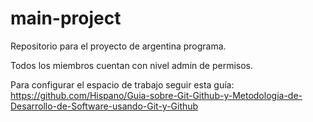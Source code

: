 # main-project
Repositorio para el proyecto de argentina programa.

Todos los miembros cuentan con nivel admin de permisos.

Para configurar el espacio de trabajo seguir esta guía: https://github.com/Hispano/Guia-sobre-Git-Github-y-Metodologia-de-Desarrollo-de-Software-usando-Git-y-Github